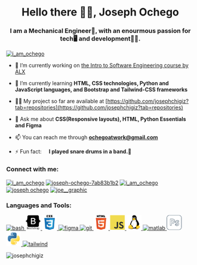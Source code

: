 <h1 align="center">Hello there 👋🏽, Joseph Ochego</h1>
<h3 align="center">I am a Mechanical Engineer👷, with an enourmous passion for tech🖥️ and development👨‍💻.</h3>

<p align="left"> <a href="https://twitter.com/i_am_ochego" target="blank"><img src="https://img.shields.io/twitter/follow/i_am_ochego?logo=twitter&style=for-the-badge" alt="i_am_ochego" /></a> </p>

- 🔭 I’m currently working on [the Intro to Software Engineering course by ALX](https://alxintrotoswe.com/)

- 🌱 I’m currently learning **HTML, CSS technologies, Python and JavaScript languages, and Bootstrap and Tailwind-CSS frameworks**

- 👨‍💻 My project so far are available at [https://github.com/josephchigiz?tab=repositories](https://github.com/josephchigiz?tab=repositories)

- 💬 Ask me about **CSS(Responsive layouts), HTML, Python Essentials and Figma**

- 📫 You can reach me through **ochegoatwork@gmail.com**

- ⚡ Fun fact: &nbsp; &nbsp; **I played snare drums in a band.🥁**

<h3 align="left">Connect with me:</h3>
<p align="left">
<a href="https://twitter.com/i_am_ochego" target="blank"><img align="center" src="https://raw.githubusercontent.com/rahuldkjain/github-profile-readme-generator/master/src/images/icons/Social/twitter.svg" alt="i_am_ochego" height="30" width="40" /></a>
<a href="https://linkedin.com/in/joseph-ochego-7ab83b1b2" target="blank"><img align="center" src="https://raw.githubusercontent.com/rahuldkjain/github-profile-readme-generator/master/src/images/icons/Social/linked-in-alt.svg" alt="joseph-ochego-7ab83b1b2" height="30" width="40" /></a>
<a href="https://stackoverflow.com/users/22256028/i_am_ochego" target="blank"><img align="center" src="https://raw.githubusercontent.com/rahuldkjain/github-profile-readme-generator/master/src/images/icons/Social/stack-overflow.svg" alt="i_am_ochego" height="30" width="40" /></a>
<a href="https://fb.com/profile.php?id=100013312147033" target="blank"><img align="center" src="https://raw.githubusercontent.com/rahuldkjain/github-profile-readme-generator/master/src/images/icons/Social/facebook.svg" alt="joseph ochego" height="30" width="40" /></a>
<a href="https://instagram.com/joe__graphic" target="blank"><img align="center" src="https://raw.githubusercontent.com/rahuldkjain/github-profile-readme-generator/master/src/images/icons/Social/instagram.svg" alt="joe__graphic" height="30" width="40" /></a>
</p>

<h3 align="left">Languages and Tools:</h3>
<p align="left"> <a href="https://www.gnu.org/software/bash/" target="_blank" rel="noreferrer"> <img src="https://www.vectorlogo.zone/logos/gnu_bash/gnu_bash-icon.svg" alt="bash" width="40" height="40"/> </a> <a href="https://getbootstrap.com" target="_blank" rel="noreferrer"> <img src="https://raw.githubusercontent.com/devicons/devicon/master/icons/bootstrap/bootstrap-plain-wordmark.svg" alt="bootstrap" width="40" height="40"/> </a> <a href="https://www.w3schools.com/css/" target="_blank" rel="noreferrer"> <img src="https://raw.githubusercontent.com/devicons/devicon/master/icons/css3/css3-original-wordmark.svg" alt="css3" width="40" height="40"/> </a> <a href="https://www.figma.com/" target="_blank" rel="noreferrer"> <img src="https://www.vectorlogo.zone/logos/figma/figma-icon.svg" alt="figma" width="40" height="40"/> </a> <a href="https://git-scm.com/" target="_blank" rel="noreferrer"> <img src="https://www.vectorlogo.zone/logos/git-scm/git-scm-icon.svg" alt="git" width="40" height="40"/> </a> <a href="https://www.w3.org/html/" target="_blank" rel="noreferrer"> <img src="https://raw.githubusercontent.com/devicons/devicon/master/icons/html5/html5-original-wordmark.svg" alt="html5" width="40" height="40"/> </a> <a href="https://developer.mozilla.org/en-US/docs/Web/JavaScript" target="_blank" rel="noreferrer"> <img src="https://raw.githubusercontent.com/devicons/devicon/master/icons/javascript/javascript-original.svg" alt="javascript" width="40" height="40"/> </a> <a href="https://www.linux.org/" target="_blank" rel="noreferrer"> <img src="https://raw.githubusercontent.com/devicons/devicon/master/icons/linux/linux-original.svg" alt="linux" width="40" height="40"/> </a> <a href="https://www.mathworks.com/" target="_blank" rel="noreferrer"> <img src="https://upload.wikimedia.org/wikipedia/commons/2/21/Matlab_Logo.png" alt="matlab" width="40" height="40"/> </a> <a href="https://www.photoshop.com/en" target="_blank" rel="noreferrer"> <img src="https://raw.githubusercontent.com/devicons/devicon/master/icons/photoshop/photoshop-line.svg" alt="photoshop" width="40" height="40"/> </a> <a href="https://www.python.org" target="_blank" rel="noreferrer"> <img src="https://raw.githubusercontent.com/devicons/devicon/master/icons/python/python-original.svg" alt="python" width="40" height="40"/> </a> <a href="https://tailwindcss.com/" target="_blank" rel="noreferrer"> <img src="https://www.vectorlogo.zone/logos/tailwindcss/tailwindcss-icon.svg" alt="tailwind" width="40" height="40"/> </a> </p>

<p><img align="left" src="https://github-readme-stats.vercel.app/api/top-langs?username=josephchigiz&theme=dark&show_icons=true&locale=en&layout=compact" alt="josephchigiz" /></p>
